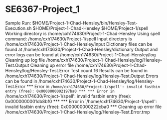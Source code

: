 # SE6367-Project_1

Sample Run:
$HOME/Project-1-Chad-Hensley/bin/Hensley-Test-Execution.sh $HOME/Project-1-Chad-Hensley $HOME/Project-1/spell
Working directory is  /home/cxh174630/Project-1-Chad-Hensley
Using spell command: /home/cxh174630/Project-1/spell
Input directory is  /home/cxh174630/Project-1-Chad-Hensley/input
Dictionary files can be found at /home/cxh174630/Project-1-Chad-Hensley/dictionary
Output and error logs can be found at /home/cxh174630/Project-1-Chad-Hensley/log
Cleaning up log file /home/cxh174630/Project-1-Chad-Hensley/log/Hensley-Test.Output
Cleaning up error file /home/cxh174630/Project-1-Chad-Hensley/log/Hensley-Test.Error
Test count  16
Results can be found in /home/cxh174630/Project-1-Chad-Hensley/log/Hensley-Test.Output
Errors can be found in /home/cxh174630/Project-1-Chad-Hensley/log/Hensley-Test.Error
*** Error in `/home/cxh174630/Project-1/spell': invalid fastbin entry (free): 0x0000000002197ba0 ***
*** Error in `/home/cxh174630/Project-1/spell': invalid fastbin entry (free): 0x0000000001db8bf0 ***
*** Error in `/home/cxh174630/Project-1/spell': invalid fastbin entry (free): 0x000000000222cba0 ***
Cleaning up error file /home/cxh174630/Project-1-Chad-Hensley/log/Hensley-Test.Error.tmp
